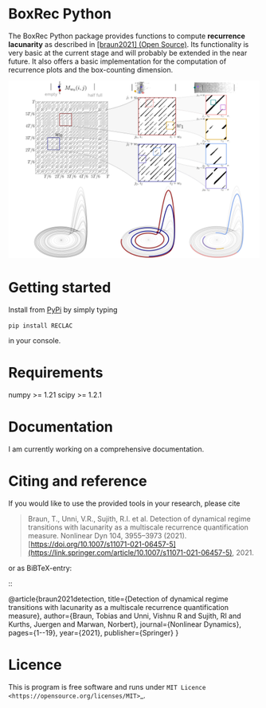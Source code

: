BoxRec Python
==============

The BoxRec Python package provides functions to compute **recurrence lacunarity** as described in [[braun2021] (Open Source)](https://link.springer.com/article/10.1007/s11071-021-06457-5#article-info). Its functionality is very basic at the current stage and will probably be extended in the near future. It also offers a basic implementation for the computation of recurrence plots and the box-counting dimension.


<img src="https://github.com/ToBraun/RECLAC/blob/main/icon.png" alt="drawing" width="750"/>

Getting started
===============

Install from [PyPi](https://pypi.org/project/RECLAC/) by simply typing

`pip install RECLAC` 

in your console.

Requirements
====

numpy >= 1.21
scipy >= 1.2.1



Documentation
=============

I am currently working on a comprehensive documentation.


Citing and reference
====================
If you would like to use the provided tools in your research, please cite


> Braun, T., Unni, V.R., Sujith, R.I. et al. Detection of dynamical regime transitions with lacunarity as a multiscale recurrence quantification measure. Nonlinear Dyn 104, 3955–3973 (2021). [https://doi.org/10.1007/s11071-021-06457-5](https://link.springer.com/article/10.1007/s11071-021-06457-5), 2021.




or as BiBTeX-entry:

::

  @article{braun2021detection,
  title={Detection of dynamical regime transitions with lacunarity as a multiscale recurrence quantification measure},
  author={Braun, Tobias and Unni, Vishnu R and Sujith, RI and Kurths, Juergen and Marwan, Norbert},
  journal={Nonlinear Dynamics},
  pages={1--19},
  year={2021},
  publisher={Springer}
}


Licence
=======
This is program is free software and runs under `MIT Licence <https://opensource.org/licenses/MIT>`_.
